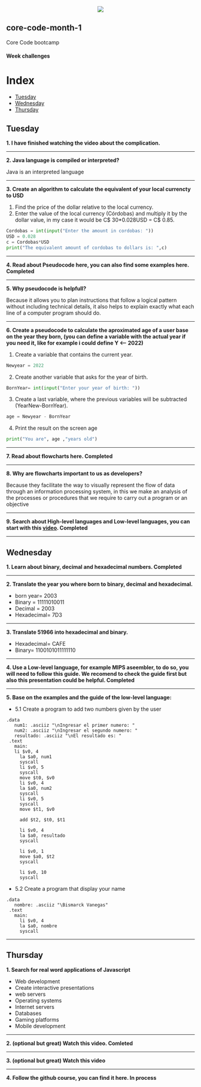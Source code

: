 <div align="center">
  <img src="https://uploads-ssl.webflow.com/5eb2f56932c3562feab232e3/5f73550d00249e7e96c9f3de_Logo.png">
</div>

## core-code-month-1
Core Code bootcamp

<h4 class=”text-center”>Week challenges</h4>

# Index
- [Tuesday](#tuesday)
- [Wednesday](#wednesday)
- [Thursday](#thursday)


## Tuesday

**1. I have finished watching the video about the complication.**

---
**2. Java language is compiled or interpreted?**

Java is an interpreted language

---
**3. Create an algorithm to calculate the equivalent of your local currencty to USD**

1. Find the price of the dollar relative to the local currency.
2. Enter the value of the local currency (Córdobas) and multiply it by the dollar value, in my case it would be C$ 30*0.028USD = C$ 0.85.
```python
Cordobas = int(input("Enter the amount in cordobas: "))
USD = 0.028
c = Cordobas*USD
print("The equivalent amount of cordobas to dollars is: ",c)
```
---
**4. Read about Pseudocode here, you can also find some examples here. Completed**

---
**5. Why pseudocode is helpfull?**

Because it allows you to plan instructions that follow a logical pattern without including technical details, it also helps to explain exactly what each line of a computer program should do.

---
**6. Create a pseudocode to calculate the aproximated age of a user base on the year they born, (you can define a variable with the actual year if you need it, like for example i could define Y <-- 2022)**
1. Create a variable that contains the current year.
```python
Newyear = 2022
```
2. Create another variable that asks for the year of birth.
```python
BornYear= int(input("Enter your year of birth: "))
```
3. Create a last variable, where the previous variables will be subtracted (YearNew-BornYear).
```python
age = Newyear - BornYear
```
4. Print the result on the screen age
```python
print("You are", age ,"years old")
```

 ---
 **7. Read about flowcharts here. Completed**
 
 ---
 **8. Why are flowcharts important to us as developers?**

Because they facilitate the way to visually represent the flow of data through an information processing system, in this we make an analysis of the processes or procedures that we require to carry out a program or an objective

---
**9. Search about High-level languages and Low-level languages, you can start with this [video](https://www.youtube.com/watch?v=1vRPOp5p-qs&ab_channel=EliasTheProfe "Comienza a aprender"). Completed**

---
## Wednesday

**1. Learn about binary, decimal and hexadecimal numbers. Completed**

---
**2. Translate the year you where born to binary, decimal and hexadecimal.**

- born year= 2003
- Binary = 11111010011
- Decimal = 2003
- Hexadecimal= 7D3

---
**3. Translate 51966 into hexadecimal and binary.**

- Hexadecimal= CAFE
- Binary= 1100101011111110

---
**4. Use a Low-level language, for example MIPS aseembler, to do so, you will need to follow this guide. We recomend to check the guide first but also this presentation could be helpful. Completed**

---
**5. Base on the examples and the guide of the low-level language:**
- 5.1 Create a program to add two numbers given by the user
 ```
 .data
    num1: .asciiz "\nIngresar el primer numero: "
    num2: .asciiz "\nIngresar el segundo numero: "
    resultado: .asciiz "\nEl resultado es: "
  .text
    main:
    li $v0, 4
      la $a0, num1
      syscall
      li $v0, 5
      syscall
      move $t0, $v0
      li $v0, 4
      la $a0, num2
      syscall
      li $v0, 5
      syscall
      move $t1, $v0
      
      add $t2, $t0, $t1
      
      li $v0, 4
      la $a0, resultado
      syscall
      
      li $v0, 1
      move $a0, $t2
      syscall
      
      li $v0, 10
      syscall
```
 
- 5.2 Create a program that display your name
 ```
 .data
    nombre: .asciiz "\Bismarck Vanegas"
  .text
    main:
      li $v0, 4
      la $a0, nombre
      syscall
```

 ---
## Thursday
 
**1. Search for real word applications of Javascript**

- Web development
- Create interactive presentations
- web servers
- Operating systems
- Internet servers
- Databases
- Gaming platforms
- Mobile development

---
**2. (optional but great) Watch this video. Comleted**

---
**3. (optional but great) Watch this video**

---
**4. Follow the github course, you can find it here. In process**
